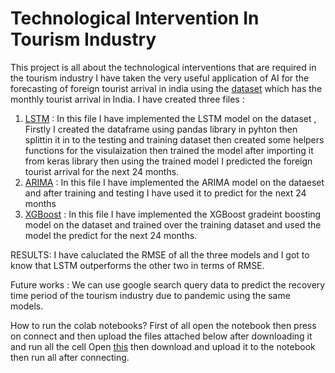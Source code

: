 # Technological Intervention In Tourism Industry 
This project is all about the technological interventions that are required in the tourism industry I have taken the very useful application of AI for the forecasting of foreign tourist arrival in india using the [dataset](https://www.statista.com/statistics/305501/number-of-international-tourist-arrivals-in-india/) which has the monthly tourist arrival in India.
I have created three files :
1. [LSTM](https://colab.research.google.com/drive/1yTI0tZ9pxBtIC9-tQXQUD3SMjFvPspIy#scrollTo=PxVbLiIgCtAk) : In this file I have implemented the LSTM model on the dataset , Firstly I created the dataframe using pandas library in pyhton then splittin it in to the testing and training dataset then created some helpers functions for the visulaization then trained the model after importing it from keras library then using the trained model I predicted the foreign tourist arrival for the next 24 months.
2. [ARIMA](https://colab.research.google.com/drive/1iwzLxO7JQ65gQG3TMmirT_kfo9s1LOZz#scrollTo=8wMr1dsAX0Y4) : In this file I have  implemented the ARIMA model on the dataeset and after training and testing I have used it to predict for the next 24 months
3. [XGBoost](https://colab.research.google.com/drive/1UoLomvYC6l2Wd7Mpu7vdcT1L8yJ7w4Ib#scrollTo=1624iRrKfEXi) : In this file I have implemented the XGBoost gradeint boosting model on the dataset and trained over the training dataset and used the model the predict for the next 24 months.

RESULTS: 
I have caluclated the RMSE of all the three models and I got to know that LSTM outperforms the other two in terms of RMSE.

Future works : 
We can use google search query data to predict the recovery time period of the tourism industry due to pandemic using the same models.

How to run the colab notebooks? 
First of all open the notebook then press on connect and then upload the files attached below after downloading it and run all the cell 
Open [this](https://docs.google.com/spreadsheets/d/15FDCd92FEXP_fpKZuHuUx2XFH6vSBEN6SLhIfEwA5yo/edit?usp=sharing) then download and upload it to the notebook then run all after connecting.
